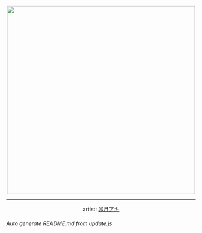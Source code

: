 
<p align="center">
  <img width="500" src="https://nekos.best/api/v2/neko/0322.png">
  <hr/>
  <center>
    artist: <a href="https://www.pixiv.net/en/artworks/86860997">卯月アキ</a>
  </center>
</p>


###### Auto generate README.md from update.js


